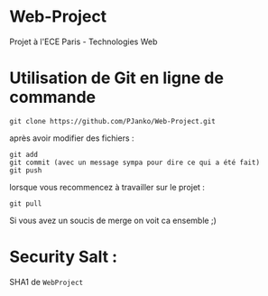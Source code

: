 # Web-Project
Projet à l'ECE Paris - Technologies Web


# Utilisation de Git en ligne de commande


`git clone https://github.com/PJanko/Web-Project.git`

après avoir modifier des fichiers : 

```
git add
git commit (avec un message sympa pour dire ce qui a été fait)
git push
```

lorsque vous recommencez à travailler sur le projet : 

`git pull`

Si vous avez un soucis de merge on voit ca ensemble ;)


# Security Salt : 

SHA1 de `WebProject`